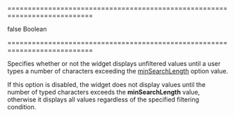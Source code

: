===========================================================================
<!--default-->false<!--/default-->
<!--type-->Boolean<!--/type-->
===========================================================================

<!--shortDescription-->
Specifies whether or not the widget displays unfiltered values until a user types a number of characters exceeding the [minSearchLength]({basewidgetpath}/Configuration/#minSearchLength) option value.
<!--/shortDescription-->

<!--fullDescription-->
If this option is disabled, the widget does not display values until the number of typed characters exceeds the **minSearchLength** value, otherwise it displays all values regardless of the specified filtering condition.


<!--/fullDescription-->